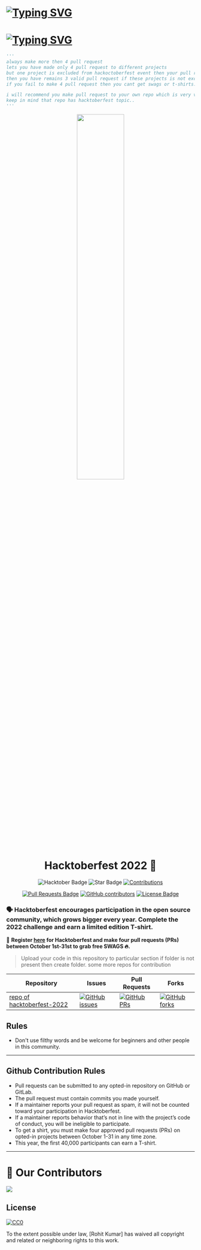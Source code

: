 # [![Typing SVG](https://readme-typing-svg.herokuapp.com?font=Fira+Code&pause=1000&width=435&lines=Hacktoberfest+2022)](https://git.io/typing-svg)

# [![Typing SVG](https://readme-typing-svg.demolab.com?font=Fira+Code&pause=1000&width=435&lines=Special+Note+For+Everyone)](https://git.io/typing-svg)
```py
'''
always make more then 4 pull request
lets you have made only 4 pull request to different projects
but one project is excluded from hackoctoberfest event then your pull request will not be count and 
then you have remains 3 valid pull request if these projects is not excluded.
if you fail to make 4 pull request then you cant get swags or t-shirts.

i will recommend you make pull request to your own repo which is very very saffest side for you..
keep in mind that repo has hacktoberfest topic..
'''
```




<p align="center">
    <a href="https://hacktoberfest.digitalocean.com/">
        <img src="https://user-images.githubusercontent.com/60167999/192787587-62a13aa7-1317-4bd5-a4b7-13f8bf336c6a.jpg" width="50%">
    </a>
</p>

<h1 align="center"> Hacktoberfest 2022 🎉</h1>

<div align="center">
  
<img src="https://img.shields.io/badge/hacktoberfest-2022-blueviolet" alt="Hacktober Badge"/>
 <img src="https://img.shields.io/static/v1?label=%F0%9F%8C%9F&message=If%20Useful&style=style=flat&color=BC4E99" alt="Star Badge"/>
 <a href="https://github.com/rohitadarsh16/" ><img src="https://img.shields.io/badge/Contributions-welcome-violet.svg?style=flat&logo=git" alt="Contributions" /></a>

<a href="https://github.com/rohitadarsh16/Hacktoberfest-2022/pulls"><img src="https://img.shields.io/github/issues-pr/rohitadarsh16/Hacktoberfest-2022" alt="Pull Requests Badge"/></a>
<a href="https://github.com/rohitadarsh16/Hacktoberfest-2022/graphs/contributors"><img alt="GitHub contributors" src="https://img.shields.io/github/contributors/rohitadarsh16/Hacktoberfest-2022?color=2b9348"></a>
<a href="https://github.com/rohitadarsh16/Hacktoberfest-2022/blob/main/LICENSE"><img src="https://img.shields.io/github/license/rohitadarsh16/Hacktoberfest-2022" alt="License Badge"/></a>

</div>

### 🗣 Hacktoberfest encourages participation in the open source community, which grows bigger every year. Complete the 2022 challenge and earn a limited edition T-shirt.

📢 **Register [here](https://hacktoberfest.digitalocean.com) for Hacktoberfest and make four pull requests (PRs) between October 1st-31st to grab free SWAGS 🔥.**


> Upload your code in this repository to particular section if folder is not present then create folder.
> some more repos for contribution

| Repository                                                  | Issues                                                                                                                                                           | Pull Requests                                                                                                                                                     | Forks                                                                                                                                                             |
| ----------------------------------------------------------- | ---------------------------------------------------------------------------------------------------------------------------------------------------------------- | ----------------------------------------------------------------------------------------------------------------------------------------------------------------- | ----------------------------------------------------------------------------------------------------------------------------------------------------------------- |
| [repo of hacktoberfest-2022](https://github.com/rohitadarsh16/Hacktoberfest-2022)         | [![GitHub issues](https://img.shields.io/github/issues/rohitadarsh16/Hacktoberfest-2022?color=pink&logo=github)](https://github.com/rohitadarsh16/Hacktoberfest-2022/issues)         | [![GitHub PRs](https://img.shields.io/github/issues-pr/rohitadarsh16/Hacktoberfest-2022?style=social&logo=github)](https://github.com/rohitadarsh16/Hacktoberfest-2022/pulls)         | [![GitHub forks](https://img.shields.io/github/forks/rohitadarsh16/Hacktoberfest-2022?logo=git)](https://github.com/rohitadarsh16/Hacktoberfest-2022/network)                         |

## Rules

- Don't use filthy words and be welcome for beginners and other people in this community.

---

## Github Contribution Rules
- Pull requests can be submitted to any opted-in repository on GitHub or GitLab.
- The pull request must contain commits you made yourself.
- If a maintainer reports your pull request as spam, it will not be counted toward your participation in Hacktoberfest.
- If a maintainer reports behavior that’s not in line with the project’s code of conduct, you will be ineligible to participate.
- To get a shirt, you must make four approved pull requests (PRs) on opted-in projects between October 1-31 in any time zone.
- This year, the first 40,000 participants can earn a T-shirt.
---

# :handshake: Our Contributors

<a href="https://github.com/rohitadarsh16/Hacktoberfest-2022/graphs/contributors">
  <img src="https://contrib.rocks/image?repo=rohitadarsh16/Hacktoberfest-2022" />
</a>

## License

[![CC0](https://licensebuttons.net/p/zero/1.0/88x31.png)](https://creativecommons.org/publicdomain/zero/1.0/)

To the extent possible under law, [Rohit Kumar] has waived all copyright and related or neighboring rights to this work.
